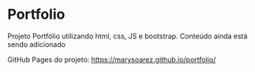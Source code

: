 # Portfolio
Projeto Portfólio utilizando html, css, JS e bootstrap. Conteúdo ainda está sendo adicionado

GitHub Pages do projeto: https://marysoarez.github.io/portfolio/
